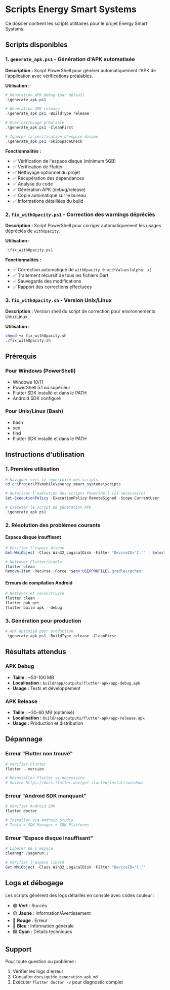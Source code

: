 # Scripts Energy Smart Systems

Ce dossier contient les scripts utilitaires pour le projet Energy Smart Systems.

## Scripts disponibles

### 1. `generate_apk.ps1` - Génération d'APK automatisée

**Description :** Script PowerShell pour générer automatiquement l'APK de l'application avec vérifications préalables.

**Utilisation :**
```powershell
# Génération APK debug (par défaut)
.\generate_apk.ps1

# Génération APK release
.\generate_apk.ps1 -BuildType release

# Avec nettoyage préalable
.\generate_apk.ps1 -CleanFirst

# Ignorer la vérification d'espace disque
.\generate_apk.ps1 -SkipSpaceCheck
```

**Fonctionnalités :**
- ✅ Vérification de l'espace disque (minimum 5GB)
- ✅ Vérification de Flutter
- ✅ Nettoyage optionnel du projet
- ✅ Récupération des dépendances
- ✅ Analyse du code
- ✅ Génération APK (debug/release)
- ✅ Copie automatique sur le bureau
- ✅ Informations détaillées du build

### 2. `fix_withOpacity.ps1` - Correction des warnings dépréciés

**Description :** Script PowerShell pour corriger automatiquement les usages dépréciés de `withOpacity`.

**Utilisation :**
```powershell
.\fix_withOpacity.ps1
```

**Fonctionnalités :**
- ✅ Correction automatique de `withOpacity` → `withValues(alpha: x)`
- ✅ Traitement récursif de tous les fichiers Dart
- ✅ Sauvegarde des modifications
- ✅ Rapport des corrections effectuées

### 3. `fix_withOpacity.sh` - Version Unix/Linux

**Description :** Version shell du script de correction pour environnements Unix/Linux.

**Utilisation :**
```bash
chmod +x fix_withOpacity.sh
./fix_withOpacity.sh
```

## Prérequis

### Pour Windows (PowerShell)
- Windows 10/11
- PowerShell 5.1 ou supérieur
- Flutter SDK installé et dans le PATH
- Android SDK configuré

### Pour Unix/Linux (Bash)
- bash
- sed
- find
- Flutter SDK installé et dans le PATH

## Instructions d'utilisation

### 1. Première utilisation

```powershell
# Naviguer vers le répertoire des scripts
cd c:\Projet\P3\mobile\energy_smart_systems\scripts

# Autoriser l'exécution des scripts PowerShell (si nécessaire)
Set-ExecutionPolicy -ExecutionPolicy RemoteSigned -Scope CurrentUser

# Exécuter le script de génération APK
.\generate_apk.ps1
```

### 2. Résolution des problèmes courants

#### Espace disque insuffisant
```powershell
# Vérifier l'espace disque
Get-WmiObject -Class Win32_LogicalDisk -Filter "DeviceID='C:'" | Select-Object Size,FreeSpace

# Nettoyer Flutter/Gradle
flutter clean
Remove-Item -Recurse -Force "$env:USERPROFILE\.gradle\caches"
```

#### Erreurs de compilation Android
```powershell
# Nettoyer et reconstruire
flutter clean
flutter pub get
flutter build apk --debug
```

### 3. Génération pour production

```powershell
# APK optimisé pour production
.\generate_apk.ps1 -BuildType release -CleanFirst
```

## Résultats attendus

### APK Debug
- **Taille :** ~50-100 MB
- **Localisation :** `build/app/outputs/flutter-apk/app-debug.apk`
- **Usage :** Tests et développement

### APK Release
- **Taille :** ~30-60 MB (optimisé)
- **Localisation :** `build/app/outputs/flutter-apk/app-release.apk`
- **Usage :** Production et distribution

## Dépannage

### Erreur "Flutter non trouvé"
```powershell
# Vérifier Flutter
flutter --version

# Réinstaller Flutter si nécessaire
# Suivre https://docs.flutter.dev/get-started/install/windows
```

### Erreur "Android SDK manquant"
```powershell
# Vérifier Android SDK
flutter doctor

# Installer via Android Studio
# Tools > SDK Manager > SDK Platforms
```

### Erreur "Espace disque insuffisant"
```powershell
# Libérer de l'espace
cleanmgr /sagerun:1

# Vérifier l'espace libéré
Get-WmiObject -Class Win32_LogicalDisk -Filter "DeviceID='C:'"
```

## Logs et débogage

Les scripts génèrent des logs détaillés en console avec codes couleur :
- 🟢 **Vert** : Succès
- 🟡 **Jaune** : Information/Avertissement
- 🔴 **Rouge** : Erreur
- 🔵 **Bleu** : Information générale
- 🟦 **Cyan** : Détails techniques

## Support

Pour toute question ou problème :
1. Vérifier les logs d'erreur
2. Consulter `docs/guide_generation_apk.md`
3. Exécuter `flutter doctor -v` pour diagnostic complet
